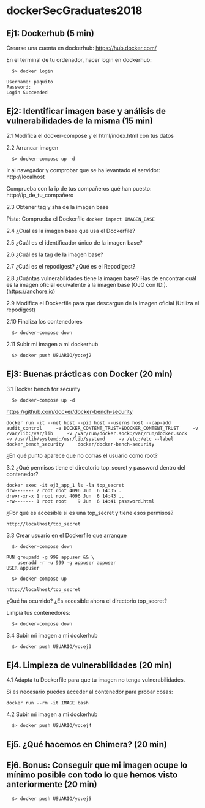 # dockerSecGraduates2018

## Ej1: Dockerhub (5 min)

Crearse una cuenta en dockerhub: https://hub.docker.com/

En el terminal de tu ordenador, hacer login en dockerhub:

```
  $> docker login

Username: paquito
Password:
Login Succeeded

```

## Ej2: Identificar imagen base y análisis de vulnerabilidades de la misma (15 min)

2.1 Modifica el docker-compose y el html/index.html con tus datos

2.2 Arrancar imagen

```
  $> docker-compose up -d

```

Ir al navegador y comprobar que se ha levantado el servidor: http://localhost

Comprueba con la ip de tus compañeros qué han puesto: http://ip_de_tu_compañero

2.3 Obtener tag y sha de la imagen base

Pista: Comprueba el Dockerfile ``` docker inpect IMAGEN_BASE ```

2.4 ¿Cuál es la imagen base que usa el Dockerfile?

2.5 ¿Cuál es el identificador único de la imagen base?

2.6 ¿Cuál es la tag de la imagen base?

2.7 ¿Cuál es el repodigest? ¿Qué es el Repodigest?


2.8 ¿Cuántas vulnerabilidades tiene la imagen base? Has de encontrar cuál es la imagen oficial
equivalente a la imagen base (OJO con ID!). (https://anchore.io)

2.9 Modifica el Dockerfile para que descargue de la imagen oficial (Utiliza el repodigest)

2.10 Finaliza los contenedores

```
  $> docker-compose down

```

2.11 Subir mi imagen a mi dockerhub

```
  $> docker push USUARIO/yo:ej2

```

## Ej3: Buenas prácticas con Docker (20 min)

3.1 Docker bench for security

```
  $> docker-compose up -d

```

https://github.com/docker/docker-bench-security


```
docker run -it --net host --pid host --userns host --cap-add audit_control     -e DOCKER_CONTENT_TRUST=$DOCKER_CONTENT_TRUST     -v /var/lib:/var/lib     -v /var/run/docker.sock:/var/run/docker.sock     -v /usr/lib/systemd:/usr/lib/systemd     -v /etc:/etc --label docker_bench_security     docker/docker-bench-security
```

¿En qué punto aparece que no corras el usuario como root?

3.2 ¿Qué permisos tiene el directorio top_secret y password dentro del contenedor?
```
docker exec -it ej3_app_1 ls -la top_secret
drw------- 2 root root 4096 Jun  6 14:35 .
drwxr-xr-x 1 root root 4096 Jun  6 14:43 ..
-rw------- 1 root root    9 Jun  6 14:41 password.html

```

¿Por qué es accesible si es una top_secret y tiene esos permisos?

```
http://localhost/top_secret
```

3.3 Crear usuario en el Dockerfile que arranque
```
  $> docker-compose down

```

```
RUN groupadd -g 999 appuser && \
    useradd -r -u 999 -g appuser appuser
USER appuser
```

```
  $> docker-compose up

```

```
http://localhost/top_secret
```

¿Qué ha ocurrido? ¿Es accesible ahora el directorio top_secret?

Limpia tus contenedores:

```
  $> docker-compose down

```

3.4 Subir mi imagen a mi dockerhub

```
  $> docker push USUARIO/yo:ej3

```

## Ej4. Limpieza de vulnerabilidades (20 min)

4.1 Adapta tu Dockerfile para que tu imagen no tenga vulnerabilidades.

Si es necesario puedes acceder al contenedor para probar cosas:

```
docker run --rm -it IMAGE bash
```

4.2 Subir mi imagen a mi dockerhub

```
  $> docker push USUARIO/yo:ej4

```


## Ej5. ¿Qué hacemos en Chimera? (20 min)

## Ej6. Bonus: Conseguir que mi imagen ocupe lo mínimo posible con todo lo que hemos visto anteriormente (20 min)


```
  $> docker push USUARIO/yo:ej5

```

